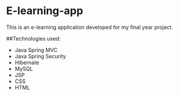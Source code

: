 # E-learning-app

This is an e-learning application developed for my final year project.

##Technologies used:
- Java Spring MVC
- Java Spring Security
- Hibernate
- MySQL
- JSP
- CSS
- HTML 
 
